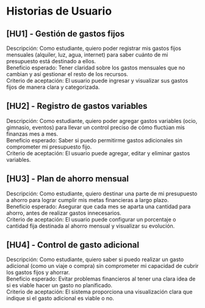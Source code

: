 # Historias de Usuario

## [HU1] - Gestión de gastos fijos
Descripción: Como estudiante, quiero poder registrar mis gastos fijos mensuales (alquiler, luz, agua, internet) para saber cuánto de mi presupuesto está destinado a ellos.  
Beneficio esperado: Tener claridad sobre los gastos mensuales que no cambian y así gestionar el resto de los recursos.  
Criterio de aceptación: El usuario puede ingresar y visualizar sus gastos fijos de manera clara y categorizada.  

## [HU2] - Registro de gastos variables
Descripción: Como estudiante, quiero poder agregar gastos variables (ocio, gimnasio, eventos) para llevar un control preciso de cómo fluctúan mis finanzas mes a mes.  
Beneficio esperado: Saber si puedo permitirme gastos adicionales sin comprometer mi presupuesto fijo.  
Criterio de aceptación: El usuario puede agregar, editar y eliminar gastos variables.  

## [HU3] - Plan de ahorro mensual
Descripción: Como estudiante, quiero destinar una parte de mi presupuesto a ahorro para lograr cumplir mis metas financieras a largo plazo.  
Beneficio esperado: Asegurar que cada mes se aparta una cantidad para ahorro, antes de realizar gastos innecesarios.  
Criterio de aceptación: El usuario puede configurar un porcentaje o cantidad fija destinada al ahorro mensual y visualizar su evolución.  

## [HU4] - Control de gasto adicional
Descripción: Como estudiante, quiero saber si puedo realizar un gasto adicional (como un viaje o compra) sin comprometer mi capacidad de cubrir los gastos fijos y ahorrar.  
Beneficio esperado: Evitar problemas financieros al tener una clara idea de si es viable hacer un gasto no planificado.  
Criterio de aceptación: El sistema proporciona una visualización clara que indique si el gasto adicional es viable o no.  